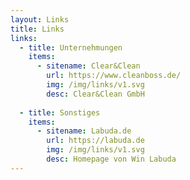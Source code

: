 ```yaml
---
layout: Links
title: Links
links:
  - title: Unternehmungen
    items:
      - sitename: Clear&Clean
        url: https://www.cleanboss.de/
        img: /img/links/v1.svg
        desc: Clear&Clean GmbH
        
  - title: Sonstiges
    items:
      - sitename: Labuda.de
        url: https://labuda.de
        img: /img/links/v1.svg
        desc: Homepage von Win Labuda
---
```

